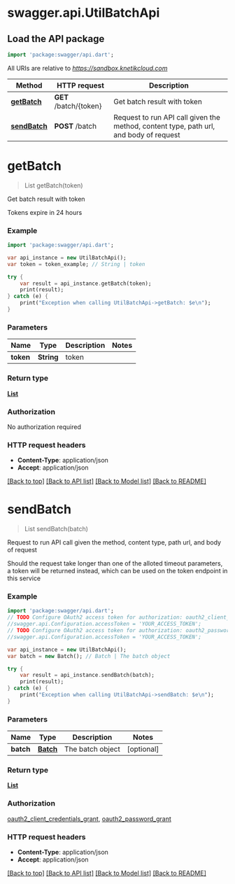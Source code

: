 # swagger.api.UtilBatchApi

## Load the API package
```dart
import 'package:swagger/api.dart';
```

All URIs are relative to *https://sandbox.knetikcloud.com*

Method | HTTP request | Description
------------- | ------------- | -------------
[**getBatch**](UtilBatchApi.md#getBatch) | **GET** /batch/{token} | Get batch result with token
[**sendBatch**](UtilBatchApi.md#sendBatch) | **POST** /batch | Request to run API call given the method, content type, path url, and body of request


# **getBatch**
> List<BatchReturn> getBatch(token)

Get batch result with token

Tokens expire in 24 hours

### Example 
```dart
import 'package:swagger/api.dart';

var api_instance = new UtilBatchApi();
var token = token_example; // String | token

try { 
    var result = api_instance.getBatch(token);
    print(result);
} catch (e) {
    print("Exception when calling UtilBatchApi->getBatch: $e\n");
}
```

### Parameters

Name | Type | Description  | Notes
------------- | ------------- | ------------- | -------------
 **token** | **String**| token | 

### Return type

[**List<BatchReturn>**](BatchReturn.md)

### Authorization

No authorization required

### HTTP request headers

 - **Content-Type**: application/json
 - **Accept**: application/json

[[Back to top]](#) [[Back to API list]](../README.md#documentation-for-api-endpoints) [[Back to Model list]](../README.md#documentation-for-models) [[Back to README]](../README.md)

# **sendBatch**
> List<BatchReturn> sendBatch(batch)

Request to run API call given the method, content type, path url, and body of request

Should the request take longer than one of the alloted timeout parameters, a token will be returned instead, which can be used on the token endpoint in this service

### Example 
```dart
import 'package:swagger/api.dart';
// TODO Configure OAuth2 access token for authorization: oauth2_client_credentials_grant
//swagger.api.Configuration.accessToken = 'YOUR_ACCESS_TOKEN';
// TODO Configure OAuth2 access token for authorization: oauth2_password_grant
//swagger.api.Configuration.accessToken = 'YOUR_ACCESS_TOKEN';

var api_instance = new UtilBatchApi();
var batch = new Batch(); // Batch | The batch object

try { 
    var result = api_instance.sendBatch(batch);
    print(result);
} catch (e) {
    print("Exception when calling UtilBatchApi->sendBatch: $e\n");
}
```

### Parameters

Name | Type | Description  | Notes
------------- | ------------- | ------------- | -------------
 **batch** | [**Batch**](Batch.md)| The batch object | [optional] 

### Return type

[**List<BatchReturn>**](BatchReturn.md)

### Authorization

[oauth2_client_credentials_grant](../README.md#oauth2_client_credentials_grant), [oauth2_password_grant](../README.md#oauth2_password_grant)

### HTTP request headers

 - **Content-Type**: application/json
 - **Accept**: application/json

[[Back to top]](#) [[Back to API list]](../README.md#documentation-for-api-endpoints) [[Back to Model list]](../README.md#documentation-for-models) [[Back to README]](../README.md)


